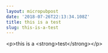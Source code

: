 ```yaml
---
layout: micropubpost
date: '2018-07-26T22:13:34.108Z'
title: this is a test
slug: this-is-a-test
---
```

&lt;p&gt;this is a &lt;strong&gt;test&lt;/strong&gt;&lt;/p&gt;
